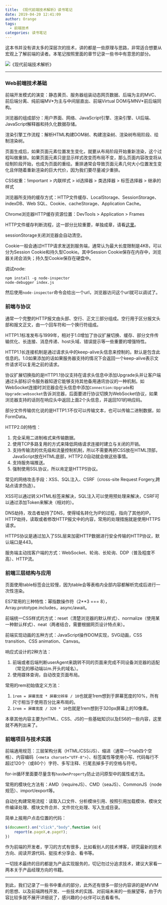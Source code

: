 ```yaml
---
title: 《现代前端技术解析》读书笔记
date: 2019-04-20 12:41:09
author: Orange
tags:
  - 前端技术
categories: 读书笔记
---
```


这本书并没有讲太多的深层次的技术，讲的都是一些原理与思路，非常适合想要从宏观上了解前端的读者。本笔记按照里面的章节记录一些书中有意思的部分。

![《现代前端技术解析》](1.jpg)

----

### Web前端技术基础 ###

前端开发模式的演变：静态黄页、服务器组装动态网页数据、后端为主的MVC、前后端分离、纯前端MV\*为主与中间层直出、前端Virtual DOM与MNV\*前后端同构。

浏览器的组成部分：用户界面、网络、JavaScript引擎、渲染引擎、UI后端、JavaScript解释器和持久化数据存储。

渲染引擎工作流程：解析HTML构建DOM树、构建渲染树、渲染树布局阶段、绘制渲染树。

页面生成后，如果页面元素位置发生变化，就要从布局阶段开始重新渲染，这个过程叫做重排。如果页面元素只是显示样式改变而布局不变，那么页面内容改变将从绘制阶段开始，也成为页面的重绘。重排通常会导致页面元素几何大小位置发生变化且伴随着重新渲染的巨大代价，因为我们要尽量减少重排。

CSS权重：!important > 内联样式 > id选择器 > 类选择器 > 标签选择器 > 继承的样式

浏览器所支持的缓存方式：HTTP文件缓存、LocalStorage、SessionStorage、indexDB、Web SQL、Cookie、cacheStorage、Application Cache。

Chrome浏览器HTTP缓存资源位置：DevTools > Application > Frames

HTTP文件缓存判断流程，这一部分比较重要，单独成章，请看[这里](/2019/04/20/HTTP文件缓存判断流程/#more)。

sessionStorage关闭浏览器会自动清空。

Cookie一般会通过HTTP请求发送到服务端，通常认为最大长度限制是4KB，可以分为Session Cookie和持久型Cookie。其中Session Cookie保存在内存中，浏览器关闭会消失；持久型Cookie保存在硬盘中。

调试node:
```Shell
npm install -g node-inspector
node-debugger index.js
```
然后使用`node-inspector`命令会给出一个url，浏览器访问这个url就可以调试了。

### 前端与协议 ###

通常一个完整的HTTP报文由头部、空行、正文三部分组成。空行用于区分报文头部和报文正文，由一个回车符和一个换行符组成。

HTTP1.1标准发布与1999年，相对于1.0增加了协议扩展切换、缓存、部分文件传输优化、长连接、消息传递、host头域、错误提示等一些重要的增强特性。

HTTP1.1长连接机制是通过请求头中的keep-alive头信息来控制的。默认是包含此信息的。1.0如果添加的话如果服务器支持的情况下会返回一个keep-alive表示文件请求可以复用之前的请求。

协议扩展切换指的是HTTP1.1协议支持在请求头信息中添加Upgrade头并让客户端通过头部标识令服务器知道它能够支持其他备用通讯协议的一种机制。如WebSocket连接时浏览器会在头信息中添加`Connection:Upgrade`和`Upgrade:websocket`告诉浏览器，后面要进行协议切换为WebSocket协议，如果浏览器支持的话则在响应头中返回上面2个头信息，并返回101的响应码。

部分文件传输优化说的是HTTP1.1不仅可以传输文本，也可以传输二进制数据，如FormData。

HTTP2.0的特性：
1. 完全采用二进制格式来传输数据。
2. 使用TCP多路复用的方式来降低网络请求连接时建立与关闭的开销。
3. 支持传输流的优先级和流量控制机制，所以不需要再把CSS放在HTML顶部，JavaScript放在HTML底部，HTTP2.0自动就会做这些事情。
4. 支持服务端推送。
5. 强制使用SSL协议，所以肯定是HTTPS协议。

常见的网络攻击手段：XSS、SQL注入、CSRF（cross-site Request Forgery,跨站点请求伪造）。

XSS可以通过转义HTML标签来解决，SQL注入可以使用预处理来解决，CSRF可以通过添加Token来解决（相对的）。

DNS劫持，攻击者劫持了DNS，使得域名转化为IP的过程，指向了其他的IP。
HTTP劫持，读取或者修改HTTP报文中的内容，常用的处理措施就是使用HTTPS请求。

HTTPS协议是通过加入了SSL层来加密HTTP数据进行安全传输的HTTP协议，默认端口是443。

服务端主动找客户端的方式：WebSocket、轮询、长轮询、DDP（普及程度不高）、HTTP流。

### 前端三层结构与应用 ###

页面使用table标签会比较慢，因为table会等表格内全部内容都解析完成后进行一次性渲染。

ES7常用的三种特性：幂指数操作符（2**3 === 8），Array.prototype.includes，async/await。

前端统一CSS样式的方式：reset（清楚浏览器的默认样式）、normalize（使用某一种默认样式）、neat（两者结合，需要根据网页设计特点来）。

前端实现动画的五种方式：JavaScript操作DOM实现，SVG动画，CSS transition、CSS animation、Canvas。

响应式设计的2种方法：
1. 前端或者后端判断userAgent来跳转不同的页面来完成不同设备浏览器的适配（常见的移动端以m.开头的域名）。
2. 使用媒体查询，自动改变页面布局。

常用的rem初始值定义方法：
1. `1rem = 屏幕宽度 * 屏幕分辨率 / 10`也就是1rem想到于屏幕宽度的10%，所有尺寸相当于使用百分比来布局的。
2. `1rem = 屏幕宽度 / 320 * 10`也就是1rem想到于320px屏幕上的10像素。

本章其他内容主要为HTML、CSS、JS的一些基础知识以及ES6的一些内容，这里就不再列出来了。

### 前端项目与技术实践 ###

前端通用规范：三层架构分离（HTML/CSS/JS）、缩进（通常一个tab四个空格）、内容编码（`<meta charset="UTF-8">`）、标签属性等使用小写、代码每行不超过120个（或80个）字符、多写注释、行尾去掉多于的空格与符号。

for-in循环里面要尽量含有`hasOwnProperty`防止访问原型中的属性或方法。

常用的模块化方法有：AMD（requireJS）、CMD（seaJS）、CommonJS（node规范）、import/export等。

自动化构建常用流程：读取入口文件、分析模块引用、按照引用加载模块、模块文件编译处理、模块文件合并、文件优化处理、写入生成目录。

简单上报用户点击位置的代码：
```JavaScript
$(document).on("click","body",function (e){
    report(e.pageX,e.pageY);
})
```

作为前端的开发者，学习的方式有很多，比如看别人的技术博客，研究最新的技术方向、阅读开源代码、挺技术分享会、看书等。

一切技术最终的目的都是为产品实现服务的，切记勿过分追求技术，建议大家看一两本关于产品经理方向的书籍。

----

到此，我们记录了一些书中重点的部分，此外还有很多一部分内容讲的是MVVM的思想、以及前端跨栈开发、一些技术的实践、对前端未来的一些展望等，由于内容比较多就不展开详细说了，感兴趣的小伙伴可以去看看书。
